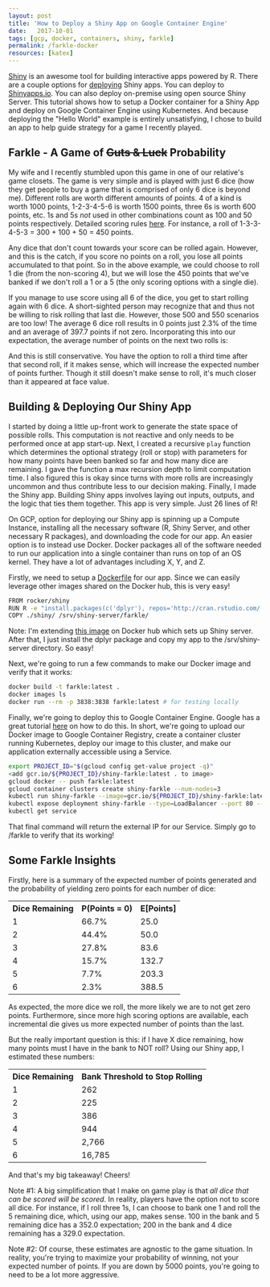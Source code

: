 ```yaml
---
layout: post
title: 'How to Deploy a Shiny App on Google Container Engine'
date:   2017-10-01
tags: [gcp, docker, containers, shiny, farkle]
permalink: /farkle-docker
resources: [katex]
---
```


[Shiny](https://shiny.rstudio.com/) is an awesome tool for building interactive apps powered by R. There are a couple options for [deploying](https://shiny.rstudio.com/deploy/) Shiny apps.  You can deploy to [Shinyapps.io](http://www.shinyapps.io/).  You can also deploy on-premise using open source Shiny Server.  This tutorial shows how to setup a Docker container for a Shiny App and deploy on Google Container Engine using Kubernetes.  And because deploying the "Hello World" example is entirely unsatisfying, I chose to build an app to help guide strategy for a game I recently played.

## Farkle - A Game of <span style='text-decoration:line-through;'>Guts & Luck</span> Probability

My wife and I recently stumbled upon this game in one of our relative's game closets.  The game is very simple and is played with just 6 dice (how they get people to buy a game that is comprised of only 6 dice is beyond me).  Different rolls are worth different amounts of points. 4 of a kind is worth 1000 points, 1-2-3-4-5-6 is worth 1500 points, three 6s is worth 600 points, etc.  1s and 5s _not_ used in other combinations count as 100 and 50 points respectively.  Detailed scoring rules [here](...). For instance, a roll of 1-3-3-4-5-3 = 300 + 100 + 50 = 450 points.  

Any dice that don't count towards your score can be rolled again.  However, and this is the catch, if you score no points on a roll, you lose all points accumulated to that point.  So in the above example, we could choose to roll 1 die (from the non-scoring 4), but we will lose the 450 points that we've banked if we don't roll a 1 or a 5 (the only scoring options with a single die).

If you manage to use score using all 6 of the dice, you get to start rolling again with 6 dice. A short-sighted person may recognize that <span class="inline-equation" data-expr="\frac{2}{3}*0+\frac{1}{6}*500+\frac{1}{6}*550 = 175 < 450"></span> and thus not be willing to risk rolling that last die.  However, those 500 and 550 scenarios are too low!  The average 6 dice roll results in 0 points just 2.3% of the time and an average of 397.7 points if not zero.  Incorporating this into our expectation, the average number of points on the next two rolls is:
<div class="equation" data-expr="\left(\frac{2}{3} + \frac{1}{3}*0.023\right)*0+\frac{1}{6}*(1 - 0.023)(500+397.7)+\frac{1}{6}*(1 - 0.023)*(550+397.7) = 300.5"></div>

And this is still conservative.  You have the option to roll a third time after that second roll, if it makes sense, which will increase the expected number of points further.  Though it still doesn't make sense to roll, it's much closer than it appeared at face value.

## Building & Deploying Our Shiny App

I started by doing a little up-front work to generate the state space of possible rolls.  This computation is not reactive and only needs to be performed once at app start-up.  Next, I created a recursive `play` function which determines the optional strategy (roll or stop) with parameters for how many points have been banked so far and how many dice are remaining.  I gave the function a max recursion depth to limit computation time.  I also figured this is okay since turns with more rolls are increasingly uncommon and thus contribute less to our decision making.  Finally, I made the Shiny app. Building Shiny apps involves laying out inputs, outputs, and the logic that ties them together.  This app is very simple.  Just 26 lines of R!

On GCP, option for deploying our Shiny app is spinning up a Compute Instance, installing all the necessary software (R, Shiny Server, and other necessary R packages), and downloading the code for our app.  An easier option is to instead use Docker.  Docker packages all of the software needed to run our application into a single container than runs on top of an OS kernel.  They have a lot of advantages including X, Y, and Z.

Firstly, we need to setup a [Dockerfile](...) for our app.  Since we can easily leverage other images shared on the Docker hub, this is very easy!
``` bash
FROM rocker/shiny
RUN R -e "install.packages(c('dplyr'), repos='http://cran.rstudio.com/')"
COPY ./shiny/ /srv/shiny-server/farkle/
```
Note: I'm extending [this image](...) on Docker hub which sets up Shiny server.  After that, I just install the dplyr package and copy my app to the /srv/shiny-server directory.  So easy!

Next, we're going to run a few commands to make our Docker image and verify that it works:
``` bash
docker build -t farkle:latest .
docker images ls
docker run --rm -p 3838:3838 farkle:latest # for testing locally
```

Finally, we're going to deploy this to Google Container Engine.  Google has a great tutorial [here](https://cloud.google.com/container-engine/docs/tutorials/hello-app) on how to do this.  In short, we're going to upload our Docker image to Google Container Registry, create a container cluster running Kubernetes, deploy our image to this cluster, and make our application externally accessible using a Service.

``` bash
export PROJECT_ID="$(gcloud config get-value project -q)"
<add gcr.io/${PROJECT_ID}/shiny-farkle:latest . to image>
gcloud docker -- push farkle:latest
gcloud container clusters create shiny-farkle --num-nodes=3
kubectl run shiny-farkle --image=gcr.io/${PROJECT_ID}/shiny-farkle:latest --port 3838
kubectl expose deployment shiny-farkle --type=LoadBalancer --port 80 --target-port 3838
kubectl get service
```

That final command will return the external IP for our Service.  Simply go to <IP>/farkle to verify that its working!

## Some Farkle Insights

Firstly, here is a summary of the expected number of points generated and the probability of yielding zero points for each number of dice:
<table class="pretty">
<tr><th>Dice Remaining</th><th>P(Points = 0)</th><th>E[Points]</th></tr>
<tr><td>1</td><td>66.7%</td><td>25.0</td></tr>
<tr><td>2</td><td>44.4%</td><td>50.0</td></tr>
<tr><td>3</td><td>27.8%</td><td>83.6</td></tr>
<tr><td>4</td><td>15.7%</td><td>132.7</td></tr>
<tr><td>5</td><td>7.7%</td><td>203.3</td></tr>
<tr><td>6</td><td>2.3%</td><td>388.5</td></tr>
</table>

As expected, the more dice we roll, the more likely we are to not get zero points.  Furthermore, since more high scoring options are available, each incremental die gives us more expected number of points than the last.

But the really important question is this: if I have X dice remaining, how many points must I have in the bank to NOT roll?  Using our Shiny app, I estimated these numbers:
<table class="pretty">
<tr><th>Dice Remaining</th><th>Bank Threshold to Stop Rolling</th></tr>
<tr><td>1</td><td>262</td></tr>
<tr><td>2</td><td>225</td></tr>
<tr><td>3</td><td>386</td></tr>
<tr><td>4</td><td>944</td></tr>
<tr><td>5</td><td>2,766</td></tr>
<tr><td>6</td><td>16,785</td></tr>
</table>

And that's my big takeaway!  Cheers!

Note #1: A big simplification that I make on game play is that _all dice that can be scored will be scored_.  In reality, players have the option not to score all dice.  For instance, if I roll three 1s, I can choose to bank one 1 and roll the 5 remaining dice, which, using our app, makes sense.  100 in the bank and 5 remaining dice has a 352.0 expectation; 200 in the bank and 4 dice remaining has a 329.0 expectation.

Note #2: Of course, these estimates are agnostic to the game situation.  In reality, you're trying to maximize your probability of winning, not your expected number of points.  If you are down by 5000 points, you're going to need to be a lot more aggressive.
